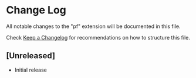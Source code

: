 # Change Log

All notable changes to the "pf" extension will be documented in this file.

Check [Keep a Changelog](http://keepachangelog.com/) for recommendations on how to structure this file.

## [Unreleased]

- Initial release